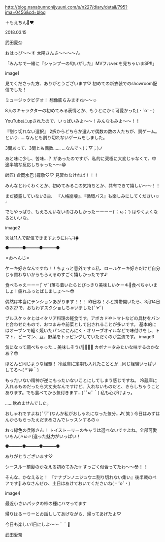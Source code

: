 http://blog.nanabunnonijyuuni.com/s/n227/diary/detail/795?ima=0456&cd=blog




＋もえちん🐥❤ฺ︎

2018.03.15

武田愛奈




おはっぴ〜〜☀️
太陽さんさ〜〜〜〜ん





「みんなで一緒に『シャンプーの匂いがした』MVフルver.を見ちゃいまSP!!」

image1



見てくださった方、ありがとうございます♡
初めての新衣装でのshowroom配信でした！




ミュージックビデオ！
想像膨らみますね〜〜☺️


8人のキャラクターの初めてみる表情とか、もうとにかく可愛かった(﹡ˆoˆ﹡)


YouTubeにupされたので、いっぱいみよ〜〜！みんなもみよ〜〜！！











『割り切れない選択』
2択からどちらか選んで偶数の数の人たちが、罰ゲーム。という……なんとも割り切れないゲームをしました。


3問あって、3問とも偶数……
…なんでヽ(；▽；)ノ


あと味に少し、苦味…？
があったのですが、私的に究極に大変じゃなくて、中途半端な反応しちゃった〜〜😂


師匠( 倉岡水巴 )尊敬♡♡
見習わなければ！！！














みんなとわくわくとか、初めてみるこの気持ちとか、共有できて嬉しい〜〜！！


まだ披露していない2曲、
『人格崩壊』、『循環バス』も楽しみにしてください☺️♩





でもやっぱり、もえちんいないのさみしかったーーーー(´；ω；`)
はやくよくなるといいな。

image2


次は11人で配信できますように(๑˃̵ᴗ˂̵)🍀










●︎━︎━︎━︎━︎━︎●︎━︎━︎━︎━︎━︎●︎━︎━︎━︎━︎━︎●︎



⚪︎おへんじ⚪︎


ケーキ好きなんですね！！ちょっと意外です☺️私、ロールケーキ好きだけど自分じゃ買わないからもらえるのすごく嬉しかったです♪


食べちゃえーーー(ﾟ∀ﾟ)落ち着いたらとびっきり美味しいケーキ🍰食べちゃいましょ！疲れふっとばしましょ〜〜😳


偶然は本当にテンションあがります！！！
昨日ね！ふと携帯開いたら、3月14日の2:27で、おもわずスクショしちゃいました(*ﾟ∀ﾟ*)


ブルスケッタとはイタリア料理の軽食です。アボカドやトマトなどの具材をパンと合わせたもので、おつまみや前菜として出されることが多いです。 基本的にはオーブンで軽く焼いたパンににんにく・オリーブオイルなどで味付けをし、トマト、ピーマン、豆、野菜をトッピングしていただくのが主流です。
image3

気になって調べちゃった…
美味しそう//🍅🥖🍅🥖
カポナータみたいな味するのかなあ？😳


ほとんど同じような経験！
冷蔵庫に定期も入れたこととか…同じ経験いっぱいしてる〜( *´艸｀)


もったいない精神が逆にもったいないことにしてしまう感じですね。
冷蔵庫に入れるものだったら大丈夫なんですけど、入れないものだと、きらしちゃうことあります。でも食べてから気付きます…(´ﾟωﾟ｀)
私も心がけよっ。


……飲めませんでした。


おしゃれですよね(*ﾟ▽ﾟ*)なんか私がおしゃれになった気分…♪( 笑 )
今日はみずはんからもらったえだまめさんでレッスンするの☺️


おっ緑色の兵隊さん！
トイストーリーのキャラは選べないですよね。全部可愛いもん(〃ω〃)違った魅力がいっぱい！



●︎━︎━︎━︎━︎━︎●︎━︎━︎━︎━︎━︎●︎━︎━︎━︎━︎━︎●︎



ありがとうございます♡











シースルー前髪のかなえる初めてみた✩︎
すっごく似合ってたわ〜〜😳！！

そんな、かなえると！
『ナナブンノニジュウニ割り切れない集い』後半戦のペアです🌷
みなさんぜひ、土日はあけておいてくださいね(﹡ˆoˆ﹡)

image4

最近小さいパックの柿の種にハマってます



帰りはるーりーとお話ししてあげながら、帰ってあげたよ♡








今日も楽しい1日にしよ〜〜＾＾🌸

武田愛奈 